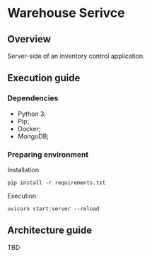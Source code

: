 # Warehouse Serivce

## Overview
Server-side of an inventory control application.

## Execution guide

### Dependencies
- Python 3;
- Pip;
- Docker;
- MongoDB;

### Preparing environment
Installation
```shell
pip install -r requirements.txt
```
Execution
```shell
uvicorn start:server --reload
```

## Architecture guide
TBD